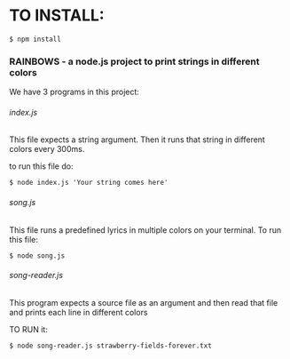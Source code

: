 # TO INSTALL:

```
$ npm install
```

### RAINBOWS - a node.js project to print strings in different colors

We have 3 programs in this project:

###### index.js

This file expects a string argument. Then it runs that string in different colors every 300ms.

to run this file do:

```
$ node index.js 'Your string comes here'
```

###### song.js

This file runs a predefined lyrics in multiple colors on your terminal. To run this file:
```
$ node song.js
```
###### song-reader.js

This program expects a source file as an argument and then read that file and prints each line
in different colors

TO RUN it:

```
$ node song-reader.js strawberry-fields-forever.txt
```
